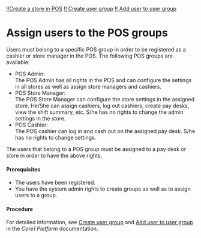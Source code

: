 [!!Create a store in POS](./06_CreateStore.md)
[!! Create user group](../../Core1Platform/AdministratingCore1/03_ManageGroups.md#create-user-group)
[!! Add user to user group](../../Core1Platform/AdministratingCore1/03_ManageGroups.md#add-user-to-user-group)



# Assign users to the POS groups

Users must belong to a specific POS group in order to be registered as a cashier or store manager in the POS.
The following POS groups are available:
- POS Admin:  
    The POS Admin has all rights in the POS and can configure the settings in all stores as well as assign store managers and cashiers.
- POS Store Manager:   
    The POS Store Manager can configure the store settings in the assigned store. He/She can assign cashiers, log out cashiers, create pay desks, view the shift summary, etc. S/he has no rights to change the admin settings in the store.
- POS Cashier:   
    The POS cashier can log in and cash out on the assigned pay desk. S/he has no rights to change settings.

The users that belong to a POS group must be assigned to a pay desk or store in order to have the above rights.


#### Prerequisites

- The users have been registered.
- You have the system admin rights to create groups as well as to assign users to a group.


#### Procedure

For detailed information, see [Create user group](../../Core1Platform/AdministratingCore1/03_ManageGroups.md#create-user-group) and [Add user to user group](../../Core1Platform/AdministratingCore1/03_ManageGroups.md#add-user-to-user-group) in the *Core1 Platform* documentation.

